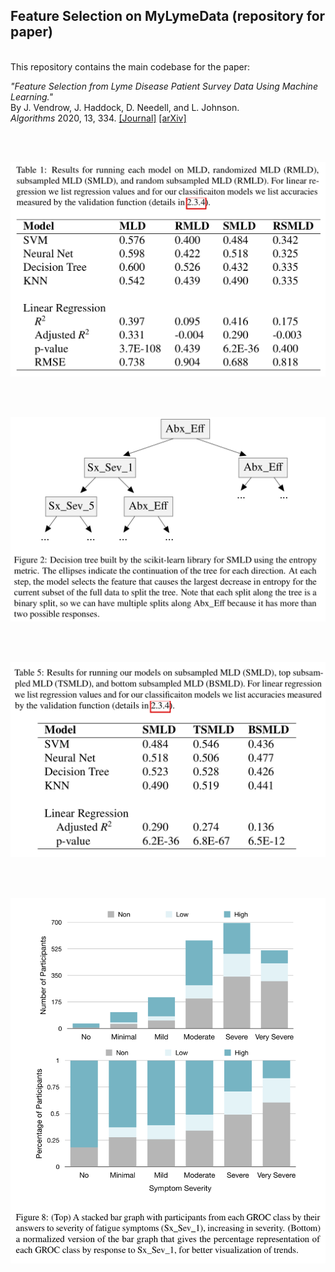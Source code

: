 ## Feature Selection on MyLymeData (repository for paper)

<br/> This repository contains the main codebase for the paper: <br/>

*"Feature Selection from Lyme Disease Patient Survey Data Using Machine Learning."* <br/>
By J. Vendrow, J. Haddock, D. Needell, and L. Johnson. <br/>
*Algorithms* 2020, 13, 334. [[Journal]](https://www.mdpi.com/1999-4893/13/12/334) [[arXiv]](https://arxiv.org/abs/2009.09087)


<br /><br />

<p align="left">
<img width="700px" src="https://github.com/jvendrow/Feature-Selection-on-MyLymeData/blob/master/figures/Table_1.png" alt="table_1">
</p>
<br /><br />
<p align="left">
<img width="700px" src="https://github.com/jvendrow/Feature-Selection-on-MyLymeData/blob/master/figures/Figure_2.png" alt="figure_2">
</p>
<br /><br />
<p align="left">
<img width="700px" src="https://github.com/jvendrow/Feature-Selection-on-MyLymeData/blob/master/figures/Table_5.png" alt="table_5">
</p>
<br /><br />
<p align="left">
<img width="700px" src="https://github.com/jvendrow/Feature-Selection-on-MyLymeData/blob/master/figures/Figure_8.png" alt="figure_8">
</p>

